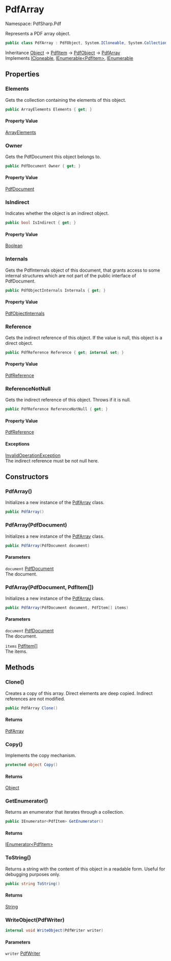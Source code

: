 # PdfArray

Namespace: PdfSharp.Pdf

Represents a PDF array object.

```csharp
public class PdfArray : PdfObject, System.ICloneable, System.Collections.Generic.IEnumerable`1[[PdfSharp.Pdf.PdfItem, PdfSharp, Version=0.1.2.0, Culture=neutral, PublicKeyToken=null]], System.Collections.IEnumerable
```

Inheritance [Object](https://docs.microsoft.com/en-us/dotnet/api/system.object) → [PdfItem](./pdfsharp.pdf.pdfitem) → [PdfObject](./pdfsharp.pdf.pdfobject) → [PdfArray](./pdfsharp.pdf.pdfarray)<br>
Implements [ICloneable](https://docs.microsoft.com/en-us/dotnet/api/system.icloneable), [IEnumerable&lt;PdfItem&gt;](https://docs.microsoft.com/en-us/dotnet/api/system.collections.generic.ienumerable-1), [IEnumerable](https://docs.microsoft.com/en-us/dotnet/api/system.collections.ienumerable)

## Properties

### **Elements**

Gets the collection containing the elements of this object.

```csharp
public ArrayElements Elements { get; }
```

#### Property Value

[ArrayElements](./pdfsharp.pdf.pdfarray.arrayelements)<br>

### **Owner**

Gets the PdfDocument this object belongs to.

```csharp
public PdfDocument Owner { get; }
```

#### Property Value

[PdfDocument](./pdfsharp.pdf.pdfdocument)<br>

### **IsIndirect**

Indicates whether the object is an indirect object.

```csharp
public bool IsIndirect { get; }
```

#### Property Value

[Boolean](https://docs.microsoft.com/en-us/dotnet/api/system.boolean)<br>

### **Internals**

Gets the PdfInternals object of this document, that grants access to some internal structures
 which are not part of the public interface of PdfDocument.

```csharp
public PdfObjectInternals Internals { get; }
```

#### Property Value

[PdfObjectInternals](./pdfsharp.pdf.advanced.pdfobjectinternals)<br>

### **Reference**

Gets the indirect reference of this object. If the value is null, this object is a direct object.

```csharp
public PdfReference Reference { get; internal set; }
```

#### Property Value

[PdfReference](./pdfsharp.pdf.advanced.pdfreference)<br>

### **ReferenceNotNull**

Gets the indirect reference of this object. Throws if it is null.

```csharp
public PdfReference ReferenceNotNull { get; }
```

#### Property Value

[PdfReference](./pdfsharp.pdf.advanced.pdfreference)<br>

#### Exceptions

[InvalidOperationException](https://docs.microsoft.com/en-us/dotnet/api/system.invalidoperationexception)<br>
The indirect reference must be not null here.

## Constructors

### **PdfArray()**

Initializes a new instance of the [PdfArray](./pdfsharp.pdf.pdfarray) class.

```csharp
public PdfArray()
```

### **PdfArray(PdfDocument)**

Initializes a new instance of the [PdfArray](./pdfsharp.pdf.pdfarray) class.

```csharp
public PdfArray(PdfDocument document)
```

#### Parameters

`document` [PdfDocument](./pdfsharp.pdf.pdfdocument)<br>
The document.

### **PdfArray(PdfDocument, PdfItem[])**

Initializes a new instance of the [PdfArray](./pdfsharp.pdf.pdfarray) class.

```csharp
public PdfArray(PdfDocument document, PdfItem[] items)
```

#### Parameters

`document` [PdfDocument](./pdfsharp.pdf.pdfdocument)<br>
The document.

`items` [PdfItem[]](./pdfsharp.pdf.pdfitem)<br>
The items.

## Methods

### **Clone()**

Creates a copy of this array. Direct elements are deep copied.
 Indirect references are not modified.

```csharp
public PdfArray Clone()
```

#### Returns

[PdfArray](./pdfsharp.pdf.pdfarray)<br>

### **Copy()**

Implements the copy mechanism.

```csharp
protected object Copy()
```

#### Returns

[Object](https://docs.microsoft.com/en-us/dotnet/api/system.object)<br>

### **GetEnumerator()**

Returns an enumerator that iterates through a collection.

```csharp
public IEnumerator<PdfItem> GetEnumerator()
```

#### Returns

[IEnumerator&lt;PdfItem&gt;](https://docs.microsoft.com/en-us/dotnet/api/system.collections.generic.ienumerator-1)<br>

### **ToString()**

Returns a string with the content of this object in a readable form. Useful for debugging purposes only.

```csharp
public string ToString()
```

#### Returns

[String](https://docs.microsoft.com/en-us/dotnet/api/system.string)<br>

### **WriteObject(PdfWriter)**

```csharp
internal void WriteObject(PdfWriter writer)
```

#### Parameters

`writer` [PdfWriter](./pdfsharp.pdf.io.pdfwriter)<br>
